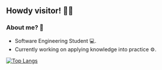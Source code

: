 ## Howdy visitor! <span class="wave">👋😄</span>

### About me? 💭

- Software Engineering Student 💻.
- Currently working on applying knowledge into practice ⚙.

[![Top Langs](https://github-readme-stats.vercel.app/api/top-langs/?username=Vansitha&layout=compact&hide=shell,makefile)](https://github-readme-stats.vercel.app/api?username=Vansitha&theme=dark&show_icons=true)
